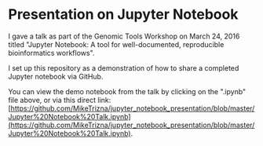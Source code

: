 # Presentation on Jupyter Notebook

I gave a talk as part of the Genomic Tools Workshop on March 24, 2016 titled "Jupyter Notebook: A tool for well-documented, reproducible bioinformatics workflows". 

I set up this repository as a demonstration of how to share a completed Jupyter notebook via GitHub. 

You can view the demo notebook from the talk by clicking on the ".ipynb" file above, or via this direct link: [https://github.com/MikeTrizna/jupyter_notebook_presentation/blob/master/Jupyter%20Notebook%20Talk.ipynb](https://github.com/MikeTrizna/jupyter_notebook_presentation/blob/master/Jupyter%20Notebook%20Talk.ipynb).
